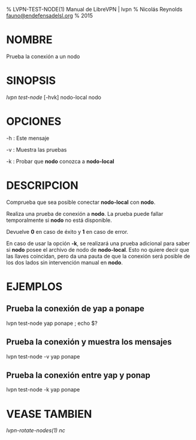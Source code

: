 % LVPN-TEST-NODE(1) Manual de LibreVPN | lvpn
% Nicolás Reynolds <fauno@endefensadelsl.org>
% 2015

# NOMBRE

Prueba la conexión a un nodo


# SINOPSIS

_lvpn test-node_ [-hvk] nodo-local nodo


# OPCIONES

-h
:    Este mensaje

-v
:    Muestra las pruebas

-k
:    Probar que **nodo** conozca a **nodo-local**


# DESCRIPCION

Comprueba que sea posible conectar **nodo-local** con **nodo**.

Realiza una prueba de conexión a **nodo**.  La prueba puede fallar
temporalmente si **nodo** no está disponible.

Devuelve **0** en caso de éxito y **1** en caso de error.

En caso de usar la opción **-k**, se realizará una prueba adicional para
saber si **nodo** posee el archivo de nodo de **nodo-local**.  Esto no
quiere decir que las llaves coincidan, pero da una pauta de que la
conexión será posible de los dos lados sin intervención manual en
**nodo**.


# EJEMPLOS

## Prueba la conexión de yap a ponape

lvpn test-node yap ponape ; echo $?

## Prueba la conexión y muestra los mensajes

lvpn test-node -v yap ponape

## Prueba la conexión entre yap y ponap

lvpn test-node -k yap ponape


# VEASE TAMBIEN

_lvpn-rotate-nodes(1)_ _nc_
